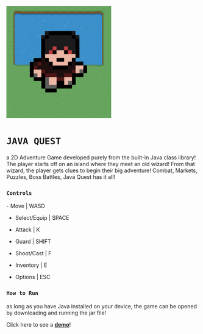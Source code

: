 ![icon](https://github.com/chen-dominic/Java-Quest/blob/main/res/port1.png)
# ```JAVA QUEST```
 a 2D Adventure Game developed purely from the built-in Java class library! The player starts off on an island where they meet an old wizard! 
 From that wizard, the player gets clues to begin their big adventure! Combat, Markets, Puzzles, Boss Battles, Java Quest has it all!

 ### ```Controls``` ###
 <p>
  - Move         | WASD
  
  - Select/Equip | SPACE
  
  - Attack       | K

  - Guard        | SHIFT
  
  - Shoot/Cast   | F
  
  - Inventory    | E
  
  - Options      | ESC
 </p>
 
 ### ```How to Run``` ###
 as long as you have Java installed on your device, the game can be opened by downloading and running the jar file!

Click here to see a [**demo**](https://youtu.be/hf3JamjQ39o)!

